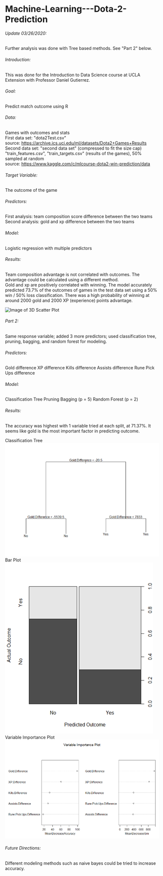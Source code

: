 # Machine-Learning---Dota-2-Prediction



###### Update 03/26/2020:
Further analysis was done with Tree based methods. See "Part 2" below.

###### Introduction:
This was done for the Introduction to Data Science course at UCLA Extension with Professor Daniel Gutierrez.

###### Goal: 
Predict match outcome using R

###### Data:  
Games with outcomes and stats  
First data set: "dota2Test.csv"  
source: https://archive.ics.uci.edu/ml/datasets/Dota2+Games+Results  
Second data set: "second data set" (compressed to fit the size cap)  
"train_features.csv", "train_targets.csv" (results of the games), 50% sampled at random  
source: https://www.kaggle.com/c/mlcourse-dota2-win-prediction/data  

###### Target Variable:
The outcome of the game

###### Predictors:  
First analysis: team composition score difference between the two teams  
Second analysis: gold and xp difference between the two teams

###### Model:
Logistic regression with multiple predictors

###### Results:  
Team composition advantage is not correlated with outcomes. The advantage could be calculated using a different method.  
Gold and xp are positively correlated with winning. The model accurately predicted 73.7% of the outcomes of games in the test data set using a 50% win / 50% loss classification. There was a high probability of winning at around 2000 gold and 2000 XP (experience) points advantage.

![Image of 3D Scatter Plot](https://github.com/jojuno/Machine-Learning---Dota-2-Prediction/blob/master/Actual%20Outcome%20vs.%20Predicted%20Win%20Chance%20by%20Gold%20and%20XP%20Advantage%203D%20Scatterplot.gif)






###### Part 2:
Same response variable; added 3 more predictors; used classification tree, pruning, bagging, and random forest for modeling.

###### Predictors:
Gold difference
XP difference
Kills difference
Assists difference
Rune Pick Ups difference

###### Model:
Classification Tree
Pruning
Bagging (p = 5)
Random Forest (p = 2)

###### Results:
The accuracy was highest with 1 variable tried at each split, at 71.37%.
It seems like gold is the most important factor in predicting outcome.

Classification Tree
![Image of Classification Tree](https://github.com/jojuno/Machine-Learning---Dota-2-Prediction/blob/master/tree%20plot.png)
Bar Plot
![Image of "Confusion" Plot](https://github.com/jojuno/Machine-Learning---Dota-2-Prediction/blob/master/predicted%20vs%20actual%20outcomes.png)
Variable Importance Plot
![Image of Variable Importance Plot](https://github.com/jojuno/Machine-Learning---Dota-2-Prediction/blob/master/variable%20importance%20plot.png)


###### Future Directions:
Different modeling methods such as naive bayes could be tried to increase accuracy.
